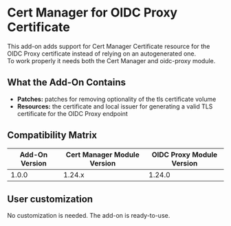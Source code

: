 # Cert Manager for OIDC Proxy Certificate

This add-on adds support for Cert Manager Certificate resource for the OIDC Proxy certificate instead of
relying on an autogenerated one.  
To work properly it needs both the Cert Manager and oidc-proxy module.

## What the Add-On Contains

- **Patches:** patches for removing optionality of the tls certificate volume
- **Resources:** the certificate and local issuer for generating a valid TLS certificate for the OIDC Proxy endpoint

## Compatibility Matrix

| Add-On Version | Cert Manager Module Version | OIDC Proxy Module Version |
|----------------|-----------------------------|---------------------------|
| 1.0.0          | 1.24.x                      | 1.24.0                    |

## User customization

No customization is needed. The add-on is ready-to-use.
